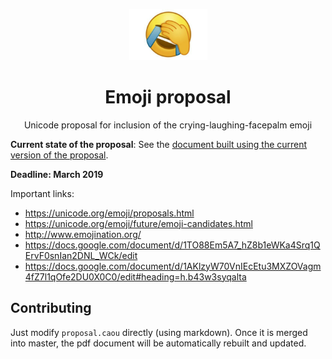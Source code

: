 <p align="center">
  <img
    src="https://raw.githubusercontent.com/corollari/crying-laughing-facepalm-emoji/master/wechat-emoji.jpg"
    width="125px"
  >
</p>

<h1 align="center">Emoji proposal</h1>

<p align="center">
  Unicode proposal for inclusion of the crying-laughing-facepalm emoji
</p>

**Current state of the proposal**: See the [document built using the current version of the proposal](https://corollari.github.io/crying-laughing-facepalm-emoji/proposal.pdf).

**Deadline: March 2019**

Important links:
- <https://unicode.org/emoji/proposals.html>
- <https://unicode.org/emoji/future/emoji-candidates.html>
- <http://www.emojination.org/>
- <https://docs.google.com/document/d/1TO88Em5A7_hZ8b1eWKa4Srq1QErvF0snIan2DNL_WCk/edit>
- <https://docs.google.com/document/d/1AKlzyW70VnIEcEtu3MXZOVagm4fZ7l1qOfe2DU0X0C0/edit#heading=h.b43w3syqalta>

## Contributing

Just modify `proposal.caou` directly (using markdown). Once it is merged into master, the pdf document will be automatically rebuilt and updated.
